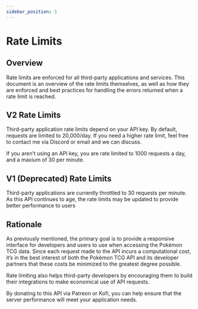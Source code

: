 ```yaml
---
sidebar_position: 3
---
```


# Rate Limits

## Overview
Rate limits are enforced for all third-party applications and services. This document is an overview of the rate limits themselves, as well as how they are enforced and best practices for handling the errors returned when a rate limit is reached.

## V2 Rate Limits
Third-party application rate limits depend on your API key. By default, requests are limited to 20,000/day. If you need a higher rate limit, feel free to contact me via Discord or email and we can discuss.

If you aren’t using an API key, you are rate limited to 1000 requests a day, and a maxium of 30 per minute.

## V1 (Deprecated) Rate Limits
Third-party applications are currently throttled to 30 requests per minute. As this API continues to age, the rate limits may be updated to provide better performance to users

## Rationale
As previously mentioned, the primary goal is to provide a responsive interface for developers and users to use when accessing the Pokémon TCG data. Since each request made to the API incurs a computational cost, it’s in the best interest of both the Pokémon TCG API and its developer partners that these costs be minimized to the greatest degree possible.

Rate limiting also helps third-party developers by encouraging them to build their integrations to make economical use of API requests.

By donating to this API via Patreon or Kofi, you can help ensure that the server performance will meet your application needs.